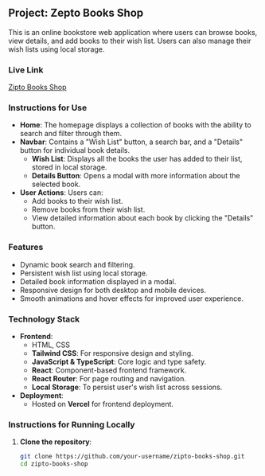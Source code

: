 ## Project: Zepto Books Shop

This is an online bookstore web application where users can browse books, view details, and add books to their wish list. Users can also manage their wish lists using local storage.

### Live Link

[Zipto Books Shop](https://zepto-apps-books-shop.vercel.app)

### Instructions for Use

- **Home**: The homepage displays a collection of books with the ability to search and filter through them.
- **Navbar**: Contains a "Wish List" button, a search bar, and a "Details" button for individual book details.
  - **Wish List**: Displays all the books the user has added to their list, stored in local storage.
  - **Details Button**: Opens a modal with more information about the selected book.
- **User Actions**: Users can:
  - Add books to their wish list.
  - Remove books from their wish list.
  - View detailed information about each book by clicking the "Details" button.

### Features

- Dynamic book search and filtering.
- Persistent wish list using local storage.
- Detailed book information displayed in a modal.
- Responsive design for both desktop and mobile devices.
- Smooth animations and hover effects for improved user experience.

### Technology Stack

- **Frontend**:
  - HTML, CSS
  - **Tailwind CSS**: For responsive design and styling.
  - **JavaScript & TypeScript**: Core logic and type safety.
  - **React**: Component-based frontend framework.
  - **React Router**: For page routing and navigation.
  - **Local Storage**: To persist user's wish list across sessions.
- **Deployment**:
  - Hosted on **Vercel** for frontend deployment.

### Instructions for Running Locally

1. **Clone the repository**:

   ```bash
   git clone https://github.com/your-username/zipto-books-shop.git
   cd zipto-books-shop
   ```
